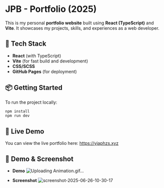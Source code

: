 # JPB - Portfolio (2025)

This is my personal **portfolio website** built using **React (TypeScript)** and **Vite**. It showcases my projects, skills, and experiences as a web developer.

## 🚀 Tech Stack

- **React** (with TypeScript)
- **Vite** (for fast build and development)
- **CSS/SCSS**
- **GitHub Pages** (for deployment)

## 📦 Getting Started

To run the project locally:

```bash
npm install
npm run dev
```

## 🔗 Live Demo
You can view the live portfolio here:
https://yjaphzs.xyz

## 📸 Demo & Screenshot
- **Demo**
![Uploading Animation.gif…]()

- **Screenshot**
![screenshot-2025-06-26-10-30-17](https://github.com/user-attachments/assets/d156fd43-7e8f-49ed-b065-d4d19429ab37)
